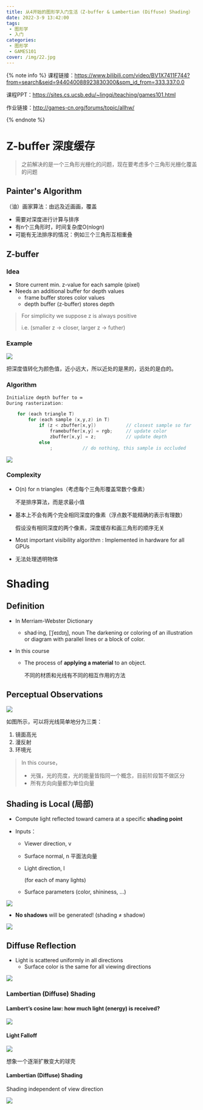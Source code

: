 ```yaml
---
title: 从4开始的图形学入门生活（Z-buffer & Lambertian (Diffuse) Shading）
date: 2022-3-9 13:42:00
tags: 
 - 图形学
 - 入门
categories: 
 - 图形学
 - GAMES101
cover: /img/22.jpg
---
```


{% note info %}
课程链接：https://www.bilibili.com/video/BV1X7411F744?from=search&seid=944040088923830300&spm_id_from=333.337.0.0

课程PPT：https://sites.cs.ucsb.edu/~lingqi/teaching/games101.html

作业链接：http://games-cn.org/forums/topic/allhw/

{% endnote %}

# Z-buffer 深度缓存

> 之前解决的是一个三角形光栅化的问题，现在要考虑多个三角形光栅化覆盖的问题

## Painter's Algorithm

（油）画家算法：由远及近画画，覆盖

- 需要对深度进行计算与排序
- 有n个三角形时，时间复杂度O(nlogn)
- 可能有无法排序的情况：例如三个三角形互相重叠

## Z-buffer

### Idea

- Store current min. z-value for each sample (pixel) 
- Needs an additional buffer for depth values 
  - frame buffer stores color values 
  - depth buffer (z-buffer) stores depth

> For simplicity we suppose z is always positive
>
> i.e. (smaller z -> closer, larger z -> futher)

### Example

![](1646796793321.png)

把深度值转化为颜色值，近小远大，所以近处的是黑的，远处的是白的。

### Algorithm

```c++
Initialize depth buffer to ∞ 
During rasterization: 

	for (each triangle T)
		for (each sample (x,y,z) in T)
			if (z < zbuffer[x,y])			// closest sample so far
				framebuffer[x,y] = rgb;		// update color
				zbuffer[x,y] = z;       	// update depth
			else
				; 			// do nothing, this sample is occluded
```

![](1646795940670.png)

### Complexity

- O(n) for n triangles（考虑每个三角形覆盖常数个像素）

  不是排序算法，而是求最小值

- 基本上不会有两个完全相同深度的像素（浮点数不能精确的表示有理数）

  假设没有相同深度的两个像素，深度缓存和画三角形的顺序无关


- Most important visibility algorithm : Implemented in hardware for all GPUs

- 无法处理透明物体

# Shading

## Definition

- In Merriam-Webster Dictionary

  - shad·ing, [ˈʃeɪdɪŋ], noun 
    The darkening or coloring of an illustration or diagram with parallel lines or a block of color.

- In this course

  - The process of **applying a material** to an object. 

    不同的材质和光线有不同的相互作用的方法

## Perceptual Observations

![](1646803302093.png)

如图所示，可以将光线简单地分为三类：

1. 镜面高光
2. 漫反射
3. 环境光

> In this course， 
>
> - 光强，光的亮度，光的能量皆指同一个概念，目前阶段暂不做区分
> - 所有方向向量都为单位向量

## Shading is Local (局部)

- Compute light reflected toward camera at a specific **shading point**

- Inputs：

  - Viewer direction, v 

  - Surface normal, n  平面法向量

  - Light direction, l 

    (for each of many lights) 

  - Surface parameters 
    (color, shininess, …)

![](1646803772057.png)

- **No shadows** will be generated! (shading ≠ shadow)

![](1646803817312.png)

## Diffuse Reflection

- Light is scattered uniformly in all directions
  - Surface color is the same for all viewing directions

![](1646803959898.png)

### Lambertian (Diffuse) Shading

#### Lambert’s cosine law: how much light (energy) is received?

![](1646804020976.png)

#### Light Falloff

![](1646804117186.png)

想象一个逐渐扩散变大的球壳

#### Lambertian (Diffuse) Shading

Shading independent of view direction

![](1646804189895.png)